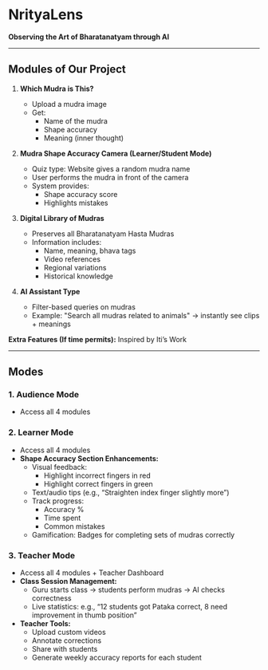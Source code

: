 # NrityaLens

**Observing the Art of Bharatanatyam through AI**

---

## Modules of Our Project

1. **Which Mudra is This?**  
   - Upload a mudra image  
   - Get:  
     - Name of the mudra  
     - Shape accuracy  
     - Meaning (inner thought)

2. **Mudra Shape Accuracy Camera (Learner/Student Mode)**  
   - Quiz type: Website gives a random mudra name  
   - User performs the mudra in front of the camera  
   - System provides:  
     - Shape accuracy score  
     - Highlights mistakes

3. **Digital Library of Mudras**  
   - Preserves all Bharatanatyam Hasta Mudras  
   - Information includes:  
     - Name, meaning, bhava tags  
     - Video references  
     - Regional variations  
     - Historical knowledge

4. **AI Assistant Type**  
   - Filter-based queries on mudras  
   - Example: "Search all mudras related to animals" → instantly see clips + meanings  

**Extra Features (If time permits):** Inspired by Iti’s Work  

---

## Modes

### 1. Audience Mode  
- Access all 4 modules  

### 2. Learner Mode  
- Access all 4 modules  
- **Shape Accuracy Section Enhancements:**  
  - Visual feedback:  
    - Highlight incorrect fingers in red  
    - Highlight correct fingers in green  
  - Text/audio tips (e.g., “Straighten index finger slightly more”)  
  - Track progress:  
    - Accuracy %  
    - Time spent  
    - Common mistakes  
  - Gamification: Badges for completing sets of mudras correctly

### 3. Teacher Mode  
- Access all 4 modules + Teacher Dashboard  
- **Class Session Management:**  
  - Guru starts class → students perform mudras → AI checks correctness  
  - Live statistics: e.g., “12 students got Pataka correct, 8 need improvement in thumb position”  
- **Teacher Tools:**  
  - Upload custom videos  
  - Annotate corrections  
  - Share with students  
  - Generate weekly accuracy reports for each student
